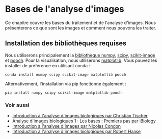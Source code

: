 # Bases de l'analyse d'images

Ce chapitre couvre les bases du traitement et de l'analyse d'images. Nous présenterons ce que sont les images et comment nous pouvons les traiter.

## Installation des bibliothèques requises

Nous utiliserons principalement la [bibliothèque numpy](https://numpy.org), [scipy](https://scipy.org/), [scikit-image](https://scikit-image.org) et [pooch](https://pypi.org/project/pooch/). Pour la visualisation, nous utiliserons [matplotlib](https://matplotlib.org/). Vous pouvez les installer de préférence en utilisant conda :

```
conda install numpy scipy scikit-image matplotlib pooch
```

Alternativement, l'installation via pip fonctionne également :

```
pip install numpy scipy scikit-image matplotlib pooch
```

### Voir aussi

* [Introduction à l'analyse d'images biologiques par Christian Tischer](https://www.youtube.com/watch?v=0PP38Z0CNMI)
* [Analyse d'images biologiques 1 : Les bases : Premiers pas par iBiology](https://www.youtube.com/watch?v=1xo4vi6Ub4I)
* [Introduction à l'analyse d'images par Nicolas Condon](https://www.youtube.com/watch?v=qkgADgd7xu0)
* [Introduction à l'analyse d'images biologiques par Robert Haase](https://youtu.be/e-2DbkUwKk4)